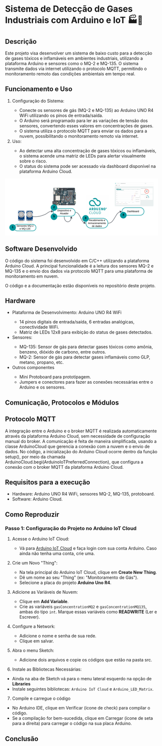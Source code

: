 # Sistema de Detecção de Gases Industriais com Arduino e IoT :factory::dash:

## Descrição
Este projeto visa desenvolver um sistema de baixo custo para a detecção de gases tóxicos e inflamáveis em ambientes industriais, utilizando a plataforma Arduino e sensores como o MQ-2 e MQ-135. O sistema transmite dados via internet utilizando o protocolo MQTT, permitindo o monitoramento remoto das condições ambientais em tempo real.

## Funcionamento e Uso
<ol>
    <li>Configuração do Sistema:</li>
        <ul>
            <li>Conecte os sensores de gás (MQ-2 e MQ-135) ao Arduino UNO R4 WiFi utilizando os pinos de entrada/saída.</li>
            <li>O Arduino será programado para ler as variações de tensão dos sensores, convertendo esses valores em concentrações de gases.</li>
            <li>O sistema utiliza o protocolo MQTT para enviar os dados para a nuvem, possibilitando o monitoramento remoto via internet.</li>
        </ul>
    <li>Uso:</li>
        <ul>
            <li>Ao detectar uma alta concentração de gases tóxicos ou inflamáveis, o sistema acende uma matriz de LEDs para alertar visualmente sobre o risco.</li>
            <li>O status do sistema pode ser acessado via dashboard disponível na plataforma Arduino Cloud.</li>
        </ul>
</ol>

![Funcionamento](images/funcionamento.png)


## Software Desenvolvido
O código do sistema foi desenvolvido em C/C++ utilizando a plataforma Arduino Cloud. A principal funcionalidade é a leitura dos sensores MQ-2 e MQ-135 e o envio dos dados via protocolo MQTT para uma plataforma de monitoramento em nuvem.

O código e a documentação estão disponíveis no repositório deste projeto.

## Hardware
<ul>
    <li>Plataforma de Desenvolvimento: Arduino UNO R4 WiFi</li>
        <ul>
            <li>14 pinos digitais de entrada/saída, 6 entradas analógicas, conectividade WiFi.</li>
            <li>Matriz de LEDs 12x8 para exibição do status de gases detectados.</li>
        </ul>
    <li>Sensores:</li>
        <ul>
            <li>MQ-135: Sensor de gás para detectar gases tóxicos como amônia, benzeno, dióxido de carbono, entre outros.</li>
            <li>MQ-2: Sensor de gás para detectar gases inflamáveis como GLP, metano, propano, etc.</li>
        </ul>
    <li>Outros componentes</li>
        <ul>
            <li>Mini Protoboard para prototipagem.</li>
            <li>Jumpers e conectores para fazer as conexões necessárias entre o Arduino e os sensores.</li>
        </ul>
</ul>

## Comunicação, Protocolos e Módulos

## Protocolo MQTT
A integração entre o Arduino e o broker MQTT é realizada automaticamente através da plataforma Arduino Cloud, sem necessidade de configuração manual do broker. A comunicação é feita de maneira simplificada, usando a classe ArduinoCloud que gerencia a conexão com a nuvem e o envio de dados. No código, a inicialização do Arduino Cloud ocorre dentro da função setup(), por meio da chamada ArduinoCloud.begi(ArduinoIoTPreferredConnection), que configura a conexão com o broker MQTT da plataforma Arduino Cloud.

## Requisitos para a execução
<ul>
    <li>Hardware: Arduino UNO R4 WiFi, sensores MQ-2, MQ-135, protoboard.</li>
    <li>Software: Arduino Cloud.</li>
</ul>

## Como Reproduzir
### Passo 1: Configuração do Projeto no Arduino IoT Cloud

1. Acesse o Arduino IoT Cloud:
   - Vá para [Arduino IoT Cloud](https://app.arduino.cc/) e faça login com sua conta Arduino. Caso ainda não tenha uma conta, crie uma.

2. Crie um Novo "Thing":
   - Na tela principal do Arduino IoT Cloud, clique em **Create New Thing**.
   - Dê um nome ao seu "Thing" (ex: "Monitoramento de Gás").
   - Selecione a placa do projeto **Arduino Uno R4**.

3. Adicione as Variáveis de Nuvem:
   - Clique em **Add Variable**.
   - Crie as variáveis `gasConcentrationMQ2` e `gasConcentrationMQ135`, ambas do tipo `int`. Marque essas variáveis como **READWRITE** (Ler e Escrever).

4. Configure a Network:
   - Adicione o nome e senha de sua rede.
   - Clique em salvar.

5. Abra o menu Sketch:
   - Adicione dois arquivos e copie os códigos que estão na pasta src.

6.  Instale as Bibliotecas Necessárias:
   - Ainda na aba de Sketch vá para o menu lateral esquerdo na opção de **Libraries**
   - Instale seguintes bibliotecas: `Arduino IoT Cloud` e `Arduino_LED_Matrix`.

7.  Compile e carregue o código
   - No Arduino IDE, clique em Verificar (ícone de check) para compilar o código.
   - Se a compilação for bem-sucedida, clique em Carregar (ícone de seta para a direita) para carregar o código na sua placa Arduino.

## Conclusão


